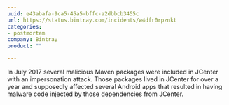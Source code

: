 ```yaml
---
uuid: e43abafa-9ca5-45a5-bffc-a2dbbcb3455c
url: https://status.bintray.com/incidents/w4dfr0rpznkt
categories:
- postmortem
company: Bintray
product: ""

---
```


In July 2017 several malicious Maven packages were included in JCenter with an impersonation attack. Those packages lived in JCenter for over a year and supposedly affected several Android apps that resulted in having malware code injected by those dependencies from JCenter.
